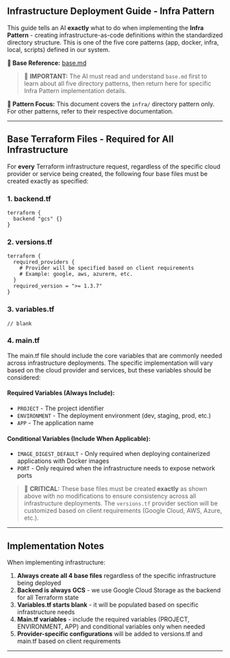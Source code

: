 ## Infrastructure Deployment Guide - Infra Pattern

This guide tells an AI **exactly** what to do when implementing the **Infra Pattern** - creating infrastructure-as-code definitions within the standardized directory structure. This is one of the five core patterns (app, docker, infra, local, scripts) defined in our system.

**📄 Base Reference:** [base.md](https://github.com/ghostmind-dev/docs/blob/main/docs/app/base.md)

> 🧠 **IMPORTANT:** The AI must read and understand `base.md` first to learn about all five directory patterns, then return here for specific Infra Pattern implementation details.

**📍 Pattern Focus:** This document covers the `infra/` directory pattern only. For other patterns, refer to their respective documentation.

---

## Base Terraform Files - Required for All Infrastructure

For **every** Terraform infrastructure request, regardless of the specific cloud provider or service being created, the following four base files must be created exactly as specified:

### 1. backend.tf

```hcl
terraform {
  backend "gcs" {}
}
```

### 2. versions.tf

```hcl
terraform {
  required_providers {
    # Provider will be specified based on client requirements
    # Example: google, aws, azurerm, etc.
  }
  required_version = ">= 1.3.7"
}
```

### 3. variables.tf

```hcl
// blank
```

### 4. main.tf

The main.tf file should include the core variables that are commonly needed across infrastructure deployments. The specific implementation will vary based on the cloud provider and services, but these variables should be considered:

#### Required Variables (Always Include):

- `PROJECT` - The project identifier
- `ENVIRONMENT` - The deployment environment (dev, staging, prod, etc.)
- `APP` - The application name

#### Conditional Variables (Include When Applicable):

- `IMAGE_DIGEST_DEFAULT` - Only required when deploying containerized applications with Docker images
- `PORT` - Only required when the infrastructure needs to expose network ports

> 🚨 **CRITICAL:** These base files must be created **exactly** as shown above with no modifications to ensure consistency across all infrastructure deployments. The `versions.tf` provider section will be customized based on client requirements (Google Cloud, AWS, Azure, etc.).

---

## Implementation Notes

When implementing infrastructure:

1. **Always create all 4 base files** regardless of the specific infrastructure being deployed
2. **Backend is always GCS** - we use Google Cloud Storage as the backend for all Terraform state
3. **Variables.tf starts blank** - it will be populated based on specific infrastructure needs
4. **Main.tf variables** - include the required variables (PROJECT, ENVIRONMENT, APP) and conditional variables only when needed
5. **Provider-specific configurations** will be added to versions.tf and main.tf based on client requirements

---
